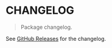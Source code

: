 # CHANGELOG

> Package changelog.

See [GitHub Releases](https://github.com/stdlib-js/math-base-assert-is-negative-zero/releases) for the changelog.